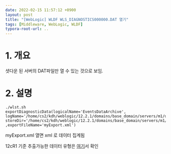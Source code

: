 ```yaml
---
date: 2022-02-15 11:57:12 +0900
layout: post
title: "[WebLogic] WLDF WLS_DIAGNOSTICS000000.DAT 열기"
tags: [Middleware, WebLogic, WLDF]
typora-root-url: ..
---
```



# 1. 개요

셧다운 된 서버의 DAT파일만 열 수 있는 것으로 보임.



# 2. 설명

```
./wlst.sh
exportDiagnosticData(logicalName='EventsDataArchive', logName='/home/cs2/kdh/weblogic/12.2.1/domains/base_domain/servers/m1/data/store/diagnostics/WLS_DIAGNOSTICS000000.DAT', storeDir='/home/cs2/kdh/weblogic/12.2.1/domains/base_domain/servers/m1/data/store/diagnostics' ,exportFileName='myExport.xml')
```



myExport.xml 열면 xml 로 데이터 집계됨

12cR1 기준 추출가능한 데이터 유형은 [여기](https://docs.oracle.com/middleware/1213/wls/WLSTC/reference.htm#WLSTC244)서 확인

